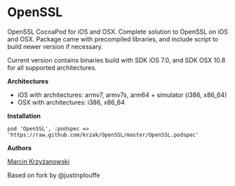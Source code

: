 OpenSSL
=======

OpenSSL CocoaPod for iOS and OSX. Complete solution to OpenSSL on iOS and OSX. Package came with precompiled libraries, and include script to build newer version if necessary.

Current version contains binaries build with SDK iOS 7.0, and SDK OSX 10.8 for all supported architectures.

**Architectures**

- iOS with architectures: armv7, armv7s, arm64 + simulator (i386, x86_64)
- OSX with architectures: i386, x86_64


**Installation**

````
pod 'OpenSSL', :podspec => 'https://raw.github.com/krzak/OpenSSL/master/OpenSSL.podspec'
````

**Authors**

[Marcin Krzyżanowski](https://twitter.com/krzyzanowskim)

Based on fork by @justinplouffe
